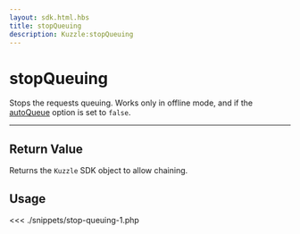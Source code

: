 ```yaml
---
layout: sdk.html.hbs
title: stopQueuing
description: Kuzzle:stopQueuing
---
```


# stopQueuing

Stops the requests queuing. Works only in offline mode, and if the [autoQueue](/sdk/php/3/kuzzle/#properties) option is set to `false`.

---

## Return Value

Returns the `Kuzzle` SDK object to allow chaining.

## Usage

<<< ./snippets/stop-queuing-1.php

